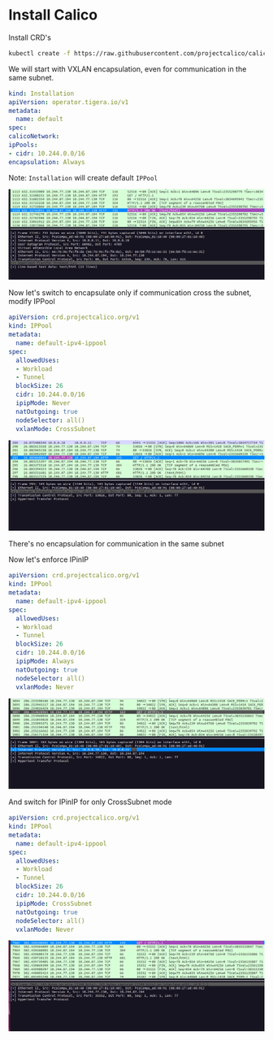 
# Install Calico

Install CRD's 
```bash
kubectl create -f https://raw.githubusercontent.com/projectcalico/calico/v3.26.4/manifests/tigera-operator.yaml
```

We will start with VXLAN encapsulation, even for communication in the same subnet.

```yaml
kind: Installation
apiVersion: operator.tigera.io/v1
metadata:
  name: default
spec:		
calicoNetwork:
ipPools:
- cidr: 10.244.0.0/16
encapsulation: Always
```
Note: `Installation` will create default `IPPool`

![img.png](img/vxlan1.png)

Now let's switch to encapsulate only if communication cross the subnet, modify IPPool

```yaml
apiVersion: crd.projectcalico.org/v1
kind: IPPool
metadata:
  name: default-ipv4-ippool
spec:
  allowedUses:
  - Workload
  - Tunnel
  blockSize: 26
  cidr: 10.244.0.0/16
  ipipMode: Never
  natOutgoing: true
  nodeSelector: all()
  vxlanMode: CrossSubnet

```

![img_1.png](img/vxlan2.png)

There's no encapsulation for communication in the same subnet

Now let's enforce IPinIP

```yaml
apiVersion: crd.projectcalico.org/v1
kind: IPPool
metadata:
  name: default-ipv4-ippool
spec:
  allowedUses:
  - Workload
  - Tunnel
  blockSize: 26
  cidr: 10.244.0.0/16
  ipipMode: Always
  natOutgoing: true
  nodeSelector: all()
  vxlanMode: Never
```

![img_2.png](img/ipip1.png)


And switch for IPinIP for only CrossSubnet mode

```yaml
apiVersion: crd.projectcalico.org/v1
kind: IPPool
metadata:
  name: default-ipv4-ippool
spec:
  allowedUses:
  - Workload
  - Tunnel
  blockSize: 26
  cidr: 10.244.0.0/16
  ipipMode: CrossSubnet
  natOutgoing: true
  nodeSelector: all()
  vxlanMode: Never
```

![img_3.png](img/ipip2.png)